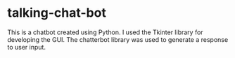 # talking-chat-bot
This is a chatbot created using Python. I used the Tkinter library for developing the GUI. The chatterbot library was used to generate a response to user input.

